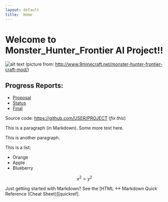 ```yaml
---
layout: default
title:  Home
---
```



# Welcome to Monster_Hunter_Frontier AI Project!!
![alt text](https://github.com/zihuazhang337/Monster_Hunter_Frontier-/blob/master/docs/MHF.jpg )
(picture from: http://www.9minecraft.net/monster-hunter-frontier-craft-mod/)


## Progress Reports:

- [Proposal](proposal.html)
- [Status](status.html)
- [Final](final.html)


Source code: https://github.com/USER/PROJECT (_fix this_)


This is a paragraph (in Markdown). Some more
text here.

This is another paragraph.

This is a list:

- Orange
- Apple
- Blueberry

$$x^2 = y^2$$


Just getting started with Markdown?
See the [HTML <-> Markdown Quick Reference (Cheat Sheet)][quickref].


[picture from]: http://www.9minecraft.net/monster-hunter-frontier-craft-mod/
